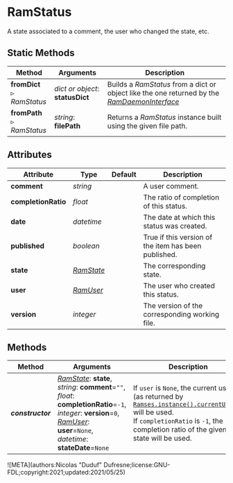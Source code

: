 # RamStatus

A state associated to a comment, the user who changed the state, etc.

## Static Methods

| Method | Arguments | Description |
| --- | --- | --- |
| **fromDict**<br />▹ *RamStatus* | *dict or object*: **statusDict** | Builds a *RamStatus* from a dict or object like the one returned by the *[RamDaemonInterface](ram_daemon_interface.md)* |
| **fromPath**<br />▹ *RamStatus* | *string*: **filePath**<br /> | Returns a *RamStatus* instance built using the given file path. |

## Attributes

| Attribute | Type | Default | Description |
| --- | --- | --- | --- |
| **comment** | *string* |  | A user comment. |
| **completionRatio** | *float* |  | The ratio of completion of this status. |
| **date** | *datetime* |  | The date at which this status was created. |
| **published** | *boolean* |  | True if this version of the item has been published. |
| **state** | *[RamState](ram_state.md)* |  | The corresponding state. |
| **user** | *[RamUser](ram_user.md)* |  | The user who created this status. |
| **version** | *integer* |  | The version of the corresponding working file. |

## Methods

| Method | Arguments | Description |
| --- | --- | --- |
| ***constructor*** | *[RamState](ram_state.md)*: **state**,<br />*string*: **comment**=`""`,<br />*float*: **completionRatio**=`-1`,<br />*integer*: **version**=`0`,<br />*[RamUser](ram_user.md)*: **user**=`None`,<br />*datetime*: **stateDate**=`None` | If `user` is `None`, the current user (as returned by [`Ramses.instance().currentUser()`](ramses.md) will be used.<br />If `completionRatio` is `-1`, the completion ratio of the given state will be used. |

![META](authors:Nicolas "Duduf" Dufresne;license:GNU-FDL;copyright:2021;updated:2021/05/25)
